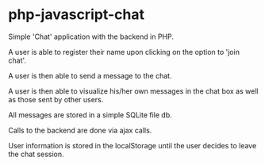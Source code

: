 # php-javascript-chat

Simple 'Chat' application with the backend in PHP.

A user is able to register their name upon clicking on the option to 'join chat'.

A user is then able to send a message to the chat.



A user is then able to visualize his/her own messages in the chat box as well as those sent by other users.

All messages are stored in a simple SQLite file db.

Calls to the backend are done via ajax calls.

User information is stored in the localStorage until the user decides to leave the chat session.
